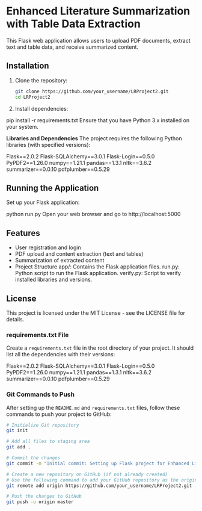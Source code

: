 # Enhanced Literature Summarization with Table Data Extraction

This Flask web application allows users to upload PDF documents, extract text and table data, and receive summarized content.

## Installation

1. Clone the repository:

   ```bash
   git clone https://github.com/your_username/LRProject2.git
   cd LRProject2
   
2. Install dependencies:

pip install -r requirements.txt
Ensure that you have Python 3.x installed on your system.

**Libraries and Dependencies**
The project requires the following Python libraries (with specified versions):

Flask==2.0.2
Flask-SQLAlchemy==3.0.1
Flask-Login==0.5.0
PyPDF2==1.26.0
numpy==1.21.1
pandas==1.3.1
nltk==3.6.2
summarizer==0.0.10
pdfplumber==0.5.29

## Running the Application
Set up your Flask application:

python run.py
Open your web browser and go to http://localhost:5000

## Features
- User registration and login
- PDF upload and content extraction (text and tables)
- Summarization of extracted content
- Project Structure
   app/: Contains the Flask application files.
   run.py: Python script to run the Flask application.
   verify.py: Script to verify installed libraries and versions.

## License
This project is licensed under the MIT License - see the LICENSE file for details.


### requirements.txt File

Create a `requirements.txt` file in the root directory of your project. It should list all the dependencies with their versions:

Flask==2.0.2
Flask-SQLAlchemy==3.0.1
Flask-Login==0.5.0
PyPDF2==1.26.0
numpy==1.21.1
pandas==1.3.1
nltk==3.6.2
summarizer==0.0.10
pdfplumber==0.5.29

### Git Commands to Push

After setting up the `README.md` and `requirements.txt` files, follow these commands to push your project to GitHub:

```bash
# Initialize Git repository
git init

# Add all files to staging area
git add .

# Commit the changes
git commit -m "Initial commit: Setting up Flask project for Enhanced Literature Summarization"

# Create a new repository on GitHub (if not already created)
# Use the following command to add your GitHub repository as the origin remote
git remote add origin https://github.com/your_username/LRProject2.git

# Push the changes to GitHub
git push -u origin master
